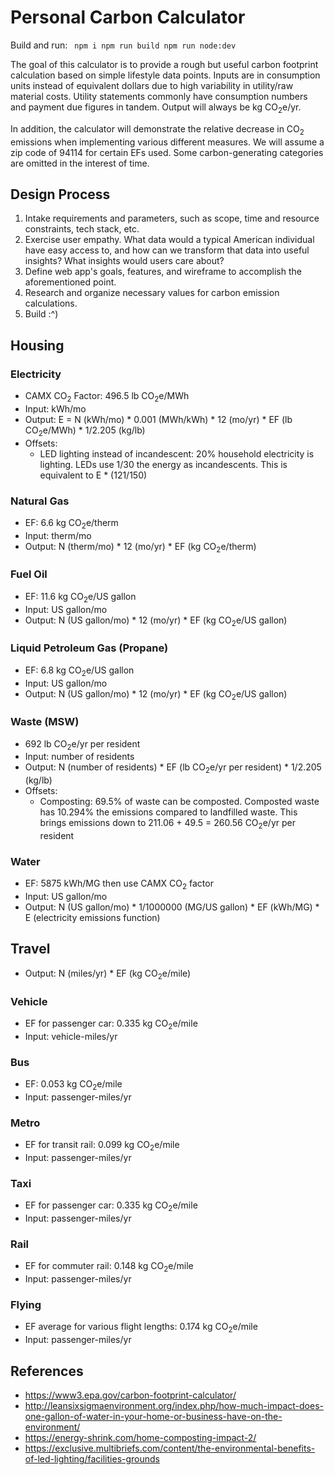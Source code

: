 # Personal Carbon Calculator

Build and run:
<code>
  npm i
  npm run build
  npm run node:dev
</code>

The goal of this calculator is to provide a rough but useful carbon footprint calculation based on simple lifestyle data points. Inputs are in consumption units instead of equivalent dollars due to high variability in utility/raw material costs. Utility statements commonly have consumption numbers and payment due figures in tandem. Output will always be kg CO<sub>2</sub>e/yr.

In addition, the calculator will demonstrate the relative decrease in CO<sub>2</sub> emissions when implementing various different measures. We will assume a zip code of 94114 for certain EFs used. Some carbon-generating categories are omitted in the interest of time. 

## Design Process
1. Intake requirements and parameters, such as scope, time and resource constraints, tech stack, etc.
2. Exercise user empathy. What data would a typical American individual have easy access to, and how can we transform that data into useful insights? What insights would users care about?
3. Define web app's goals, features, and wireframe to accomplish the aforementioned point.
4. Research and organize necessary values for carbon emission calculations.
5. Build :^)

## Housing
### Electricity
- CAMX CO<sub>2</sub> Factor: 496.5 lb CO<sub>2</sub>e/MWh
- Input: kWh/mo
- Output: E = N (kWh/mo) * 0.001 (MWh/kWh) * 12 (mo/yr) * EF (lb CO<sub>2</sub>e/MWh) * 1/2.205 (kg/lb)
- Offsets:
  - LED lighting instead of incandescent: 20% household electricity is lighting. LEDs use 1/30 the energy as incandescents. This is equivalent to E * (121/150)

### Natural Gas
- EF: 6.6 kg CO<sub>2</sub>e/therm
- Input: therm/mo
- Output: N (therm/mo) * 12 (mo/yr) * EF (kg CO<sub>2</sub>e/therm)

### Fuel Oil
- EF: 11.6 kg CO<sub>2</sub>e/US gallon
- Input: US gallon/mo
- Output: N (US gallon/mo) * 12 (mo/yr) * EF (kg CO<sub>2</sub>e/US gallon)

### Liquid Petroleum Gas (Propane)
- EF: 6.8 kg CO<sub>2</sub>e/US gallon
- Input: US gallon/mo
- Output: N (US gallon/mo) * 12 (mo/yr) * EF (kg CO<sub>2</sub>e/US gallon)

### Waste (MSW)
- 692 lb CO<sub>2</sub>e/yr per resident
- Input: number of residents
- Output: N (number of residents) * EF (lb CO<sub>2</sub>e/yr per resident) * 1/2.205 (kg/lb)
- Offsets:
  - Composting: 69.5% of waste can be composted. Composted waste has 10.294% the emissions compared to landfilled waste. This brings emissions down to 211.06 + 49.5 = 260.56 CO<sub>2</sub>e/yr per resident

### Water
- EF: 5875 kWh/MG then use CAMX CO<sub>2</sub> factor
- Input: US gallon/mo
- Output: N (US gallon/mo) * 1/1000000 (MG/US gallon) * EF (kWh/MG) * E (electricity emissions function)

## Travel
- Output: N (miles/yr) * EF (kg CO<sub>2</sub>e/mile)

### Vehicle
- EF for passenger car: 0.335 kg CO<sub>2</sub>e/mile
- Input: vehicle-miles/yr

### Bus
- EF: 0.053 kg CO<sub>2</sub>e/mile
- Input: passenger-miles/yr

### Metro
- EF for transit rail: 0.099 kg CO<sub>2</sub>e/mile
- Input: passenger-miles/yr

### Taxi
- EF for passenger car: 0.335 kg CO<sub>2</sub>e/mile
- Input: passenger-miles/yr

### Rail
- EF for commuter rail: 0.148 kg CO<sub>2</sub>e/mile
- Input: passenger-miles/yr

### Flying
- EF average for various flight lengths: 0.174 kg CO<sub>2</sub>e/mile
- Input: passenger-miles/yr

## References
- https://www3.epa.gov/carbon-footprint-calculator/
- http://leansixsigmaenvironment.org/index.php/how-much-impact-does-one-gallon-of-water-in-your-home-or-business-have-on-the-environment/
- https://energy-shrink.com/home-composting-impact-2/
- https://exclusive.multibriefs.com/content/the-environmental-benefits-of-led-lighting/facilities-grounds
